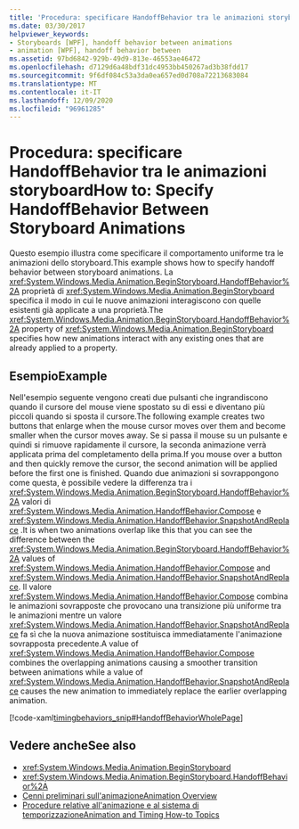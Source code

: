 ```yaml
---
title: 'Procedura: specificare HandoffBehavior tra le animazioni storyboard'
ms.date: 03/30/2017
helpviewer_keywords:
- Storyboards [WPF], handoff behavior between animations
- animation [WPF], handoff behavior between
ms.assetid: 97bd6842-929b-49d9-813e-46553ae46472
ms.openlocfilehash: d7129d6a48bdf31dc4953bb450267ad3b38fdd17
ms.sourcegitcommit: 9f6df084c53a3da0ea657ed0d708a72213683084
ms.translationtype: MT
ms.contentlocale: it-IT
ms.lasthandoff: 12/09/2020
ms.locfileid: "96961285"
---
```

# <a name="how-to-specify-handoffbehavior-between-storyboard-animations"></a><span data-ttu-id="189a9-102">Procedura: specificare HandoffBehavior tra le animazioni storyboard</span><span class="sxs-lookup"><span data-stu-id="189a9-102">How to: Specify HandoffBehavior Between Storyboard Animations</span></span>
<span data-ttu-id="189a9-103">Questo esempio illustra come specificare il comportamento uniforme tra le animazioni dello storyboard.</span><span class="sxs-lookup"><span data-stu-id="189a9-103">This example shows how to specify handoff behavior between storyboard animations.</span></span> <span data-ttu-id="189a9-104">La <xref:System.Windows.Media.Animation.BeginStoryboard.HandoffBehavior%2A> proprietà di <xref:System.Windows.Media.Animation.BeginStoryboard> specifica il modo in cui le nuove animazioni interagiscono con quelle esistenti già applicate a una proprietà.</span><span class="sxs-lookup"><span data-stu-id="189a9-104">The <xref:System.Windows.Media.Animation.BeginStoryboard.HandoffBehavior%2A> property of <xref:System.Windows.Media.Animation.BeginStoryboard> specifies how new animations interact with any existing ones that are already applied to a property.</span></span>  
  
## <a name="example"></a><span data-ttu-id="189a9-105">Esempio</span><span class="sxs-lookup"><span data-stu-id="189a9-105">Example</span></span>  
 <span data-ttu-id="189a9-106">Nell'esempio seguente vengono creati due pulsanti che ingrandiscono quando il cursore del mouse viene spostato su di essi e diventano più piccoli quando si sposta il cursore.</span><span class="sxs-lookup"><span data-stu-id="189a9-106">The following example creates two buttons that enlarge when the mouse cursor moves over them and become smaller when the cursor moves away.</span></span> <span data-ttu-id="189a9-107">Se si passa il mouse su un pulsante e quindi si rimuove rapidamente il cursore, la seconda animazione verrà applicata prima del completamento della prima.</span><span class="sxs-lookup"><span data-stu-id="189a9-107">If you mouse over a button and then quickly remove the cursor, the second animation will be applied before the first one is finished.</span></span> <span data-ttu-id="189a9-108">Quando due animazioni si sovrappongono come questa, è possibile vedere la differenza tra i <xref:System.Windows.Media.Animation.BeginStoryboard.HandoffBehavior%2A> valori di <xref:System.Windows.Media.Animation.HandoffBehavior.Compose> e <xref:System.Windows.Media.Animation.HandoffBehavior.SnapshotAndReplace> .</span><span class="sxs-lookup"><span data-stu-id="189a9-108">It is when two animations overlap like this that you can see the difference between the <xref:System.Windows.Media.Animation.BeginStoryboard.HandoffBehavior%2A> values of <xref:System.Windows.Media.Animation.HandoffBehavior.Compose> and <xref:System.Windows.Media.Animation.HandoffBehavior.SnapshotAndReplace>.</span></span> <span data-ttu-id="189a9-109">Il valore <xref:System.Windows.Media.Animation.HandoffBehavior.Compose> combina le animazioni sovrapposte che provocano una transizione più uniforme tra le animazioni mentre un valore <xref:System.Windows.Media.Animation.HandoffBehavior.SnapshotAndReplace> fa sì che la nuova animazione sostituisca immediatamente l'animazione sovrapposta precedente.</span><span class="sxs-lookup"><span data-stu-id="189a9-109">A value of <xref:System.Windows.Media.Animation.HandoffBehavior.Compose> combines the overlapping animations causing a smoother transition between animations while a value of <xref:System.Windows.Media.Animation.HandoffBehavior.SnapshotAndReplace> causes the new animation to immediately replace the earlier overlapping animation.</span></span>  
  
 [!code-xaml[timingbehaviors_snip#HandoffBehaviorWholePage](~/samples/snippets/csharp/VS_Snippets_Wpf/timingbehaviors_snip/CSharp/HandoffBehaviorExample.xaml#handoffbehaviorwholepage)]  
  
## <a name="see-also"></a><span data-ttu-id="189a9-110">Vedere anche</span><span class="sxs-lookup"><span data-stu-id="189a9-110">See also</span></span>

- <xref:System.Windows.Media.Animation.BeginStoryboard>
- <xref:System.Windows.Media.Animation.BeginStoryboard.HandoffBehavior%2A>
- [<span data-ttu-id="189a9-111">Cenni preliminari sull'animazione</span><span class="sxs-lookup"><span data-stu-id="189a9-111">Animation Overview</span></span>](animation-overview.md)
- [<span data-ttu-id="189a9-112">Procedure relative all'animazione e al sistema di temporizzazione</span><span class="sxs-lookup"><span data-stu-id="189a9-112">Animation and Timing How-to Topics</span></span>](animation-and-timing-how-to-topics.md)
